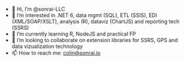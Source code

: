 - 👋 Hi, I’m @sonrai-LLC
- 👀 I’m interested in .NET 6, data mgmt (SQL), ETL (SSIS), EDI (XML/SOAP/XSLT), analysis (R), dataviz (ChartJS) and reporting tech (SSRS)
- 🌱 I’m currently learning R, NodeJS and practical FP
- 💞️ I’m looking to collaborate on extension libraries for SSRS, GPS and data vizualization technology
- 📫 How to reach me: colin@sonrai.io

<!---
sonrai-LLC/sonrai-LLC is a ✨ special ✨ repository because its `README.md` (this file) appears on your GitHub profile.
You can click the Preview link to take a look at your changes.
--->
